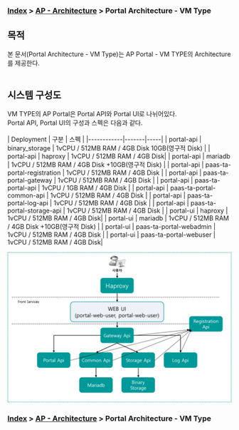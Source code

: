 ### [Index](../../../README.md) > [AP - Architecture](../README.md) > Portal Architecture - VM Type

## 목적
본 문서(Portal Architecture - VM Type)는 AP Portal - VM TYPE의 Architecture를 제공한다.
<br><br>

## 시스템 구성도
VM TYPE의 AP Portal은 Portal API와 Portal UI로 나뉘어있다.  
Portal API, Portal UI의 구성과 스펙은 다음과 같다.  
<br>
| Deployment | 구분  | 스펙 |
|------------|-------|-----|
| portal-api | binary_storage | 1vCPU / 512MB RAM / 4GB Disk 10GB(영구적 Disk) |
| portal-api | haproxy | 1vCPU / 512MB RAM / 4GB Disk|
| portal-api | mariadb | 1vCPU / 512MB RAM / 4GB Disk +10GB(영구적 Disk) |
| portal-api | paas-ta-portal-registration | 1vCPU / 512MB RAM / 4GB Disk |
| portal-api | paas-ta-portal-gateway | 1vCPU / 512MB RAM / 4GB Disk |
| portal-api | paas-ta-portal-api | 1vCPU / 1GB RAM / 4GB Disk |
| portal-api | paas-ta-portal-common-api | 1vCPU / 512MB RAM / 4GB Disk |
| portal-api | paas-ta-portal-log-api | 1vCPU / 512MB RAM / 4GB Disk |
| portal-api | paas-ta-portal-storage-api | 1vCPU / 512MB RAM / 4GB Disk |
| portal-ui | haproxy | 1vCPU / 512MB RAM / 4GB Disk|
| portal-ui | mariadb | 1vCPU / 512MB RAM / 4GB Disk +10GB(영구적 Disk) |
| portal-ui | paas-ta-portal-webadmin | 1vCPU / 512MB RAM / 4GB Disk |
| portal-ui | paas-ta-portal-webuser | 1vCPU / 512MB RAM / 4GB Disk|
<br>


![Portal Architecture - VM Type](image/portal_architecture_vm.png)







### [Index](../../../README.md) > [AP - Architecture](../README.md) > Portal Architecture - VM Type
